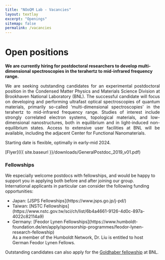```yaml
---
title: "NOoQM Lab - Vacancies"
layout: textlay
excerpt: "Openings"
sitemap: false
permalink: /vacancies
---
```


# Open positions

**We are currently hiring for postdoctoral researchers to develop multi-dimensional spectroscopies in the terahertz to mid-infrared frequency range.**

<p align="justify">
We are seeking outstanding candidates for an experimental postdoctoral position in the Condensed Matter Physics and Materials Science Division at Brookhaven National Laboratory (BNL). The successful candidate will focus on developing and performing ultrafast optical spectroscopies of quantum materials, primarily so-called ‘multi-dimensional spectroscopies’ in the terahertz to mid-infrared frequency range. Studies of interest include strongly correlated electron systems, topological materials, and low-dimensional nanostructures, both in equilibrium and in light-induced non-equilibrium states. Access to extensive user facilities at BNL will be available, including the adjacent Center for Functional Nanomaterials. 
</p>

Starting date is flexible, optimally in early-mid 2024.

[Flyer]({{ site.baseurl }}/downloads/GeneralPostdoc_2019_v01.pdf)

### Fellowships

We especially welcome postdocs with fellowships, and would be happy to support you in applying both before and after joining our group. International applicants in particular can consider the following funding opportunities:
<ul>
<li>Japan: [JSPS Fellowships](https://www.jsps.go.jp/j-pd/)</li>
<li>Taiwan: [NSTC Fellowships](https://www.nstc.gov.tw/sci/ch/list/6b4a4661-9126-4d0c-897a-4022c82114a9)</li>
<li>Germany: [Feodor Lynen Fellowships](https://www.humboldt-foundation.de/en/apply/sponsorship-programmes/feodor-lynen-research-fellowship)</li>
  As a member of the Humboldt Network, Dr. Liu is entitled to host German Feodor Lynen Fellows. 
</ul>

Outstanding candidates can also apply for the [Goldhaber fellowship](https://www.bnl.gov/hr/goldhaber/) at BNL.
